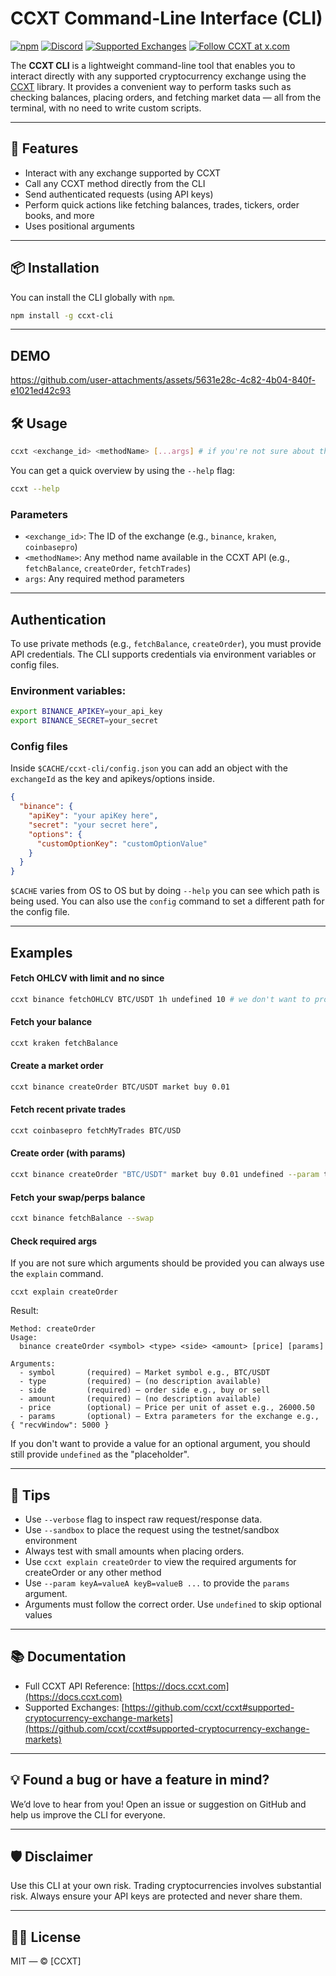 
# CCXT Command-Line Interface (CLI)


[![npm](https://img.shields.io/npm/v/ccxt.svg)](https://npmjs.com/package/ccxt) [![Discord](https://img.shields.io/discord/690203284119617602?logo=discord&logoColor=white)](https://discord.gg/ccxt) [![Supported Exchanges](https://img.shields.io/badge/exchanges-106-blue.svg)](https://github.com/ccxt/ccxt/wiki/Exchange-Markets) [![Follow CCXT at x.com](https://img.shields.io/twitter/follow/ccxt_official.svg?style=social&label=CCXT)](https://x.com/ccxt_official)

The **CCXT CLI** is a lightweight command-line tool that enables you to interact directly with any supported cryptocurrency exchange using the [CCXT](https://github.com/ccxt/ccxt) library. It provides a convenient way to perform tasks such as checking balances, placing orders, and fetching market data — all from the terminal, with no need to write custom scripts.

---

## 🚀 Features

- Interact with any exchange supported by CCXT
- Call any CCXT method directly from the CLI
- Send authenticated requests (using API keys)
- Perform quick actions like fetching balances, trades, tickers, order books, and more
- Uses positional arguments

---

## 📦 Installation

You can install the CLI globally with `npm`.

```bash
npm install -g ccxt-cli
```

---

## DEMO

https://github.com/user-attachments/assets/5631e28c-4c82-4b04-840f-e1021ed42c93

## 🛠️ Usage

```bash
ccxt <exchange_id> <methodName> [...args] # if you're not sure about the args, use the `ccxt explain methodName` command
```

You can get a quick overview by using the `--help` flag:

```bash
ccxt --help
```

### Parameters

- `<exchange_id>`: The ID of the exchange (e.g., `binance`, `kraken`, `coinbasepro`)
- `<methodName>`: Any method name available in the CCXT API (e.g., `fetchBalance`, `createOrder`, `fetchTrades`)
- `args`: Any required method parameters

---

##  Authentication

To use private methods (e.g., `fetchBalance`, `createOrder`), you must provide API credentials. The CLI supports credentials via environment variables or config files.

### Environment variables:

```bash
export BINANCE_APIKEY=your_api_key
export BINANCE_SECRET=your_secret
```

### Config files

Inside `$CACHE/ccxt-cli/config.json` you can add an object with the `exchangeId` as the key and apikeys/options inside.

```Json
{
  "binance": {
    "apiKey": "your apiKey here",
    "secret": "your secret here",
    "options": {
      "customOptionKey": "customOptionValue"
    }
  }
}
```
`$CACHE` varies from OS to OS but by doing `--help` you can see which path is being used. You can also use the `config` command to set a different path for the config file.

---

## Examples

#### Fetch OHLCV with limit and no since

```bash
ccxt binance fetchOHLCV BTC/USDT 1h undefined 10 # we don't want to provide since but we want limit so undefined is provided as the placeholder for since
```

#### Fetch your balance

```bash
ccxt kraken fetchBalance
```

#### Create a market order

```bash
ccxt binance createOrder BTC/USDT market buy 0.01
```

#### Fetch recent private trades

```bash
ccxt coinbasepro fetchMyTrades BTC/USD
```


#### Create order (with params)

```bash
ccxt binance createOrder "BTC/USDT" market buy 0.01 undefined --param test=true --param clientOrderId=myOrderId # undefined is the place holder for price
```

#### Fetch your swap/perps balance

```bash
ccxt binance fetchBalance --swap
```

#### Check required args

If you are not sure which arguments should be provided you can always use the `explain` command.

```
ccxt explain createOrder
```

Result:

```
Method: createOrder
Usage:
  binance createOrder <symbol> <type> <side> <amount> [price] [params]

Arguments:
  - symbol       (required) — Market symbol e.g., BTC/USDT
  - type         (required) — (no description available)
  - side         (required) — order side e.g., buy or sell
  - amount       (required) — (no description available)
  - price        (optional) — Price per unit of asset e.g., 26000.50
  - params       (optional) — Extra parameters for the exchange e.g., { "recvWindow": 5000 }
```

If you don't want to provide a value for an optional argument, you should still provide `undefined` as the "placeholder".

---

## 📝 Tips

- Use `--verbose` flag to inspect raw request/response data.
- Use `--sandbox` to place the request using the testnet/sandbox environment
- Always test with small amounts when placing orders.
- Use `ccxt explain createOrder` to view the required arguments for createOrder or any other method
- Use `--param keyA=valueA keyB=valueB ...` to provide the `params` argument.
- Arguments must follow the correct order. Use `undefined` to skip optional values

---

## 📚 Documentation

- Full CCXT API Reference: [https://docs.ccxt.com](https://docs.ccxt.com)
- Supported Exchanges: [https://github.com/ccxt/ccxt#supported-cryptocurrency-exchange-markets](https://github.com/ccxt/ccxt#supported-cryptocurrency-exchange-markets)

---

## 💡 Found a bug or have a feature in mind?
We’d love to hear from you! Open an issue or suggestion on GitHub and help us improve the CLI for everyone.

---

## 🛡 Disclaimer

Use this CLI at your own risk. Trading cryptocurrencies involves substantial risk. Always ensure your API keys are protected and never share them.

---

## 🧑‍💻 License

MIT — © [CCXT]
